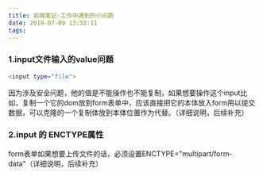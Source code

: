 ```yaml
---
title: 前端笔记-工作中遇到的小问题
date: 2019-07-09 13:33:11
tags:
---
```


### 1.input文件输入的value问题
``` bash 
<input type="file"> 
```
因为涉及安全问题，他的值是不能操作也不能复制，如果想要操作这个input比如，复制一个它的dom放到form表单中，应该直接把它的本体放入form用以提交数据，可以克隆的一个复制体放到本体位置作为代替。（详细说明，后续补充）

### 2.input 的 ENCTYPE属性
form表单如果想要上传文件的话，必须设置ENCTYPE="multipart/form-data"（详细说明，后续补充）
